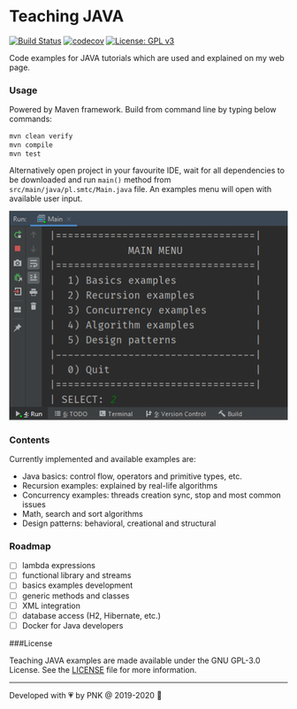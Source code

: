 # Teaching JAVA

[![Build Status](https://travis-ci.com/piopon/teaching-java.svg?branch=master)](https://travis-ci.com/piopon/teaching-java)
[![codecov](https://codecov.io/gh/piopon/teaching-java/branch/master/graph/badge.svg)](https://codecov.io/gh/piopon/teaching-java)
[![License: GPL v3](https://img.shields.io/badge/License-GPLv3-blue.svg)](https://www.gnu.org/licenses/gpl-3.0)

Code examples for JAVA tutorials which are used and explained on my web page.

### Usage

Powered by Maven framework. Build from command line by typing below commands:
```text
mvn clean verify
mvn compile
mvn test
```
Alternatively open project in your favourite IDE, wait for all dependencies to be downloaded and run `main()` method from `src/main/java/pl.smtc/Main.java` file.
An examples menu will open with available user input.

![Main examples menu](src/main/resources/documentation/readme_menu.png?raw=true "Main examples menu")

### Contents

Currently implemented and available examples are:
* Java basics: control flow, operators and primitive types, etc.
* Recursion examples: explained by real-life algorithms
* Concurrency examples: threads creation sync, stop and most common issues
* Math, search and sort algorithms
* Design patterns: behavioral, creational and structural

### Roadmap

- [ ] lambda expressions
- [ ] functional library and streams
- [ ] basics examples development
- [ ] generic methods and classes
- [ ] XML integration
- [ ] database access (H2, Hibernate, etc.)
- [ ] Docker for Java developers

###License

Teaching JAVA examples are made available under the GNU GPL-3.0 License. See the
[LICENSE](LICENSE)
file for more information.

---
Developed with :heartpulse: by PNK @ 2019-2020 :vulcan_salute: